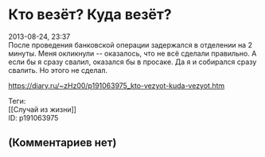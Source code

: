 Кто везёт? Куда везёт?
======================

  
2013-08-24, 23:37  
 После проведения банковской операции задержался в отделении на 2 минуты. Меня окликнули -- оказалось, что не всё сделали правильно. А если бы я сразу свалил, оказался бы в просаке. Да я и собирался сразу свалить. Но этого не сделал.   
  
<https://diary.ru/~zHz00/p191063975_kto-vezyot-kuda-vezyot.htm>  
  
Теги:  
[[Случай из жизни]]  
ID: p191063975  


(Комментариев нет)
------------------